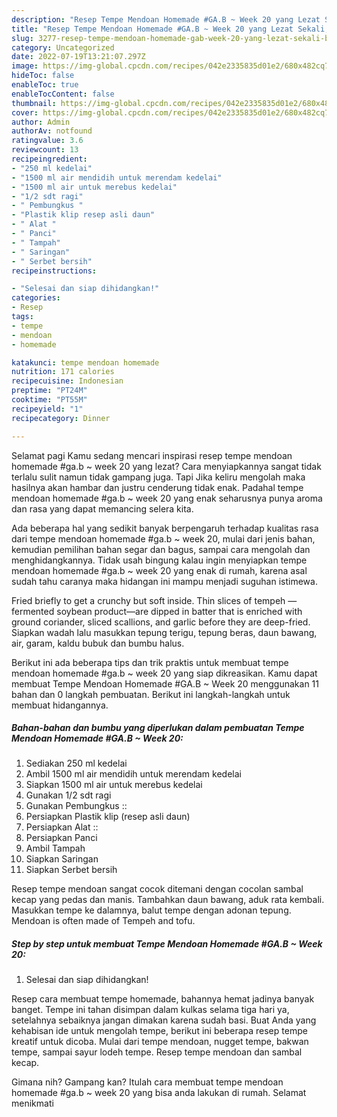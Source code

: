 ```yaml
---
description: "Resep Tempe Mendoan Homemade #GA.B ~ Week 20 yang Lezat Sekali, Buat Buka Puasa Lezat"
title: "Resep Tempe Mendoan Homemade #GA.B ~ Week 20 yang Lezat Sekali, Buat Buka Puasa Lezat"
slug: 3277-resep-tempe-mendoan-homemade-gab-week-20-yang-lezat-sekali-buat-buka-puasa-lezat
category: Uncategorized
date: 2022-07-19T13:21:07.297Z
image: https://img-global.cpcdn.com/recipes/042e2335835d01e2/680x482cq70/tempe-mendoan-homemade-gab-week-20-foto-resep-utama.jpg
hideToc: false
enableToc: true
enableTocContent: false
thumbnail: https://img-global.cpcdn.com/recipes/042e2335835d01e2/680x482cq70/tempe-mendoan-homemade-gab-week-20-foto-resep-utama.jpg
cover: https://img-global.cpcdn.com/recipes/042e2335835d01e2/680x482cq70/tempe-mendoan-homemade-gab-week-20-foto-resep-utama.jpg
author: Admin
authorAv: notfound
ratingvalue: 3.6
reviewcount: 13
recipeingredient:
- "250 ml kedelai"
- "1500 ml air mendidih untuk merendam kedelai"
- "1500 ml air untuk merebus kedelai"
- "1/2 sdt ragi"
- " Pembungkus "
- "Plastik klip resep asli daun"
- " Alat "
- " Panci"
- " Tampah"
- " Saringan"
- " Serbet bersih"
recipeinstructions:

- "Selesai dan siap dihidangkan!"
categories:
- Resep
tags:
- tempe
- mendoan
- homemade

katakunci: tempe mendoan homemade 
nutrition: 171 calories
recipecuisine: Indonesian
preptime: "PT24M"
cooktime: "PT55M"
recipeyield: "1"
recipecategory: Dinner

---
```



Selamat pagi Kamu sedang mencari inspirasi resep tempe mendoan homemade #ga.b ~ week 20 yang lezat? Cara menyiapkannya sangat tidak terlalu sulit namun tidak gampang juga. Tapi Jika keliru mengolah maka hasilnya akan hambar dan justru cenderung tidak enak. Padahal tempe mendoan homemade #ga.b ~ week 20 yang enak seharusnya punya aroma dan rasa yang dapat memancing selera kita.


Ada beberapa hal yang sedikit banyak berpengaruh terhadap kualitas rasa dari tempe mendoan homemade #ga.b ~ week 20, mulai dari jenis bahan, kemudian pemilihan bahan segar dan bagus, sampai cara mengolah dan menghidangkannya. Tidak usah bingung kalau ingin menyiapkan tempe mendoan homemade #ga.b ~ week 20 yang enak di rumah, karena asal sudah tahu caranya maka hidangan ini mampu menjadi suguhan istimewa.

Fried briefly to get a crunchy but soft inside. Thin slices of tempeh —fermented soybean product—are dipped in batter that is enriched with ground coriander, sliced scallions, and garlic before they are deep-fried. Siapkan wadah lalu masukkan tepung terigu, tepung beras, daun bawang, air, garam, kaldu bubuk dan bumbu halus.


Berikut ini ada beberapa tips dan trik praktis untuk membuat tempe mendoan homemade #ga.b ~ week 20 yang siap dikreasikan. Kamu dapat membuat Tempe Mendoan Homemade #GA.B ~ Week 20 menggunakan 11 bahan dan 0 langkah pembuatan. Berikut ini langkah-langkah untuk membuat hidangannya.

<!--inarticleads1-->

##### Bahan-bahan dan bumbu yang diperlukan dalam pembuatan Tempe Mendoan Homemade #GA.B ~ Week 20:

1. Sediakan 250 ml kedelai
1. Ambil 1500 ml air mendidih untuk merendam kedelai
1. Siapkan 1500 ml air untuk merebus kedelai
1. Gunakan 1/2 sdt ragi
1. Gunakan  Pembungkus ::
1. Persiapkan Plastik klip (resep asli daun)
1. Persiapkan  Alat ::
1. Persiapkan  Panci
1. Ambil  Tampah
1. Siapkan  Saringan
1. Siapkan  Serbet bersih


Resep tempe mendoan sangat cocok ditemani dengan cocolan sambal kecap yang pedas dan manis. Tambahkan daun bawang, aduk rata kembali. Masukkan tempe ke dalamnya, balut tempe dengan adonan tepung. Mendoan is often made of Tempeh and tofu. 

<!--inarticleads2-->

##### Step by step untuk membuat Tempe Mendoan Homemade #GA.B ~ Week 20:


1. Selesai dan siap dihidangkan!

Resep cara membuat tempe homemade, bahannya hemat jadinya banyak banget. Tempe ini tahan disimpan dalam kulkas selama tiga hari ya, setelahnya sebaiknya jangan dimakan karena sudah basi. Buat Anda yang kehabisan ide untuk mengolah tempe, berikut ini beberapa resep tempe kreatif untuk dicoba. Mulai dari tempe mendoan, nugget tempe, bakwan tempe, sampai sayur lodeh tempe. Resep tempe mendoan dan sambal kecap. 

Gimana nih? Gampang kan? Itulah cara membuat tempe mendoan homemade #ga.b ~ week 20 yang bisa anda lakukan di rumah. Selamat menikmati
